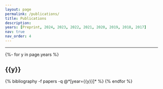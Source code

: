 ```yaml
---
layout: page
permalink: /publications/
title: Publications
description: 
years: [Preprint, 2024, 2023, 2022, 2021, 2020, 2019, 2018, 2017] 
nav: true
nav_order: 4
---
```


<div class="publications">

<hr /> 
{%- for y in page.years %}
  <h2 class="year">{{y}}</h2>
  {% bibliography -f papers -q @*[year={{y}}]* %}
{% endfor %}
</div>



